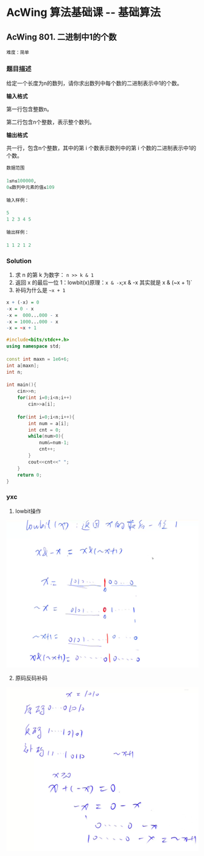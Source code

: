 # AcWing 算法基础课 -- 基础算法

## AcWing 801. 二进制中1的个数 

`难度：简单`

### 题目描述

给定一个长度为n的数列，请你求出数列中每个数的二进制表示中1的个数。

**输入格式**

第一行包含整数n。

第二行包含n个整数，表示整个数列。

**输出格式**

共一行，包含n个整数，其中的第 i 个数表示数列中的第 i 个数的二进制表示中1的个数。

```r
数据范围

1≤n≤100000,
0≤数列中元素的值≤109

输入样例：

5
1 2 3 4 5

输出样例：

1 1 2 1 2
```

### Solution

1. 求 n 的第 k 为数字： `n >> k & 1`
2. 返回 x 的最后一位 1：lowbit(x)原理：`x & -x`;x & -x 其实就是 x & (~x + 1)`
3. 补码为什么是 `~x + 1`
```r
x + (-x) = 0
-x = 0 - x
-x =  000...000 - x
-x = 1000...000 - x
-x = ~x + 1
```

```c++
#include<bits/stdc++.h>
using namespace std;

const int maxn = 1e6+6;
int a[maxn];
int n;

int main(){
    cin>>n;
    for(int i=0;i<n;i++)
        cin>>a[i];

    for(int i=0;i<n;i++){
        int num = a[i];
        int cnt = 0;
        while(num>0){
            num&=num-1;
            cnt++;
        }
        cout<<cnt<<" ";
    }
    return 0;
}
```

### yxc

1. lowbit操作

![image-20210217153826737](pics/image-20210217153826737.png)

2. 原码反码补码

![image-20210217154038552](pics/image-20210217154038552.png)